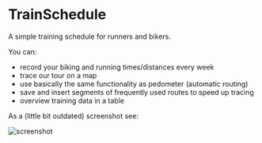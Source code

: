 TrainSchedule
=============

A simple training schedule for runners and bikers.

You can:
 
* record your biking and running times/distances every week
* trace our tour on a map
* use basically the same functionality as pedometer (automatic routing)
* save and insert segments of frequently used routes to speed up tracing
* overview training data in a table

As a (little bit outdated) screenshot see:

![screenshot](http://i.imgur.com/kHJOc5q.jpg?1)
